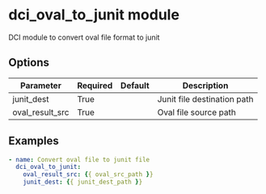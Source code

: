 # dci_oval_to_junit module

DCI module to convert oval file format to junit

## Options

| Parameter | Required | Default | Description |
| --------- | -------- | ------- | ----------- |
| junit_dest | True |  | Junit file destination path |
| oval_result_src | True |  | Oval file source path |

## Examples

```yaml
- name: Convert oval file to junit file
  dci_oval_to_junit:
    oval_result_src: {{ oval_src_path }}
    junit_dest: {{ junit_dest_path }}
```
